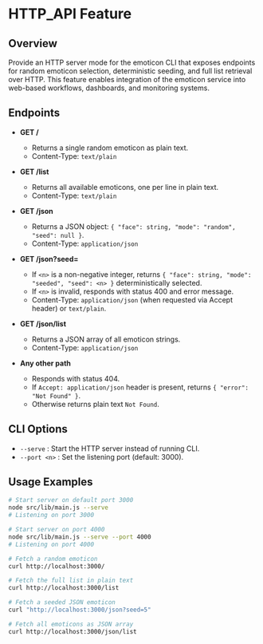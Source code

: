 # HTTP_API Feature

## Overview
Provide an HTTP server mode for the emoticon CLI that exposes endpoints for random emoticon selection, deterministic seeding, and full list retrieval over HTTP. This feature enables integration of the emoticon service into web-based workflows, dashboards, and monitoring systems.

## Endpoints

- **GET /**
  - Returns a single random emoticon as plain text.
  - Content-Type: `text/plain`

- **GET /list**
  - Returns all available emoticons, one per line in plain text.
  - Content-Type: `text/plain`

- **GET /json**
  - Returns a JSON object: `{ "face": string, "mode": "random", "seed": null }`.
  - Content-Type: `application/json`

- **GET /json?seed=<n>**
  - If `<n>` is a non-negative integer, returns `{ "face": string, "mode": "seeded", "seed": <n> }` deterministically selected.
  - If `<n>` is invalid, responds with status 400 and error message.
  - Content-Type: `application/json` (when requested via Accept header) or `text/plain`.

- **GET /json/list**
  - Returns a JSON array of all emoticon strings.
  - Content-Type: `application/json`

- **Any other path**
  - Responds with status 404.
  - If `Accept: application/json` header is present, returns `{ "error": "Not Found" }`.
  - Otherwise returns plain text `Not Found`.

## CLI Options

- `--serve`       : Start the HTTP server instead of running CLI.
- `--port <n>`    : Set the listening port (default: 3000).

## Usage Examples

```bash
# Start server on default port 3000
node src/lib/main.js --serve
# Listening on port 3000

# Start server on port 4000
node src/lib/main.js --serve --port 4000
# Listening on port 4000

# Fetch a random emoticon
curl http://localhost:3000/

# Fetch the full list in plain text
curl http://localhost:3000/list

# Fetch a seeded JSON emoticon
curl "http://localhost:3000/json?seed=5"

# Fetch all emoticons as JSON array
curl http://localhost:3000/json/list
```
